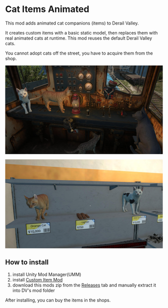 ﻿# Cat Items Animated

This mod adds animated cat companions (items) to Derail Valley.

It creates custom items with a basic static model, then replaces them with real animated cats at runtime.
This mod reuses the default Derail Valley cats.

You cannot adopt cats off the street, you have to acquire them from the shop.

![screenshot1.jpeg](screenshot1.jpg)

![screenshot2.jpeg](screenshot2.jpg)

## How to install

1. install Unity Mod Manager(UMM)
2. install [Custom Item Mod](https://github.com/t0stiman/dv_custom_item_mod)
3. download this mods zip from the [Releases](https://github.com/BJNick/DVModCatItems/releases/tag/v0.0.3) tab and manually extract it into DV's mod folder

After installing, you can buy the items in the shops.
